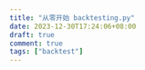 ```yaml
---
title: "从零开始 backtesting.py"
date: 2023-12-30T17:24:06+08:00
draft: true
comment: true
tags: ["backtest"]
---
```






